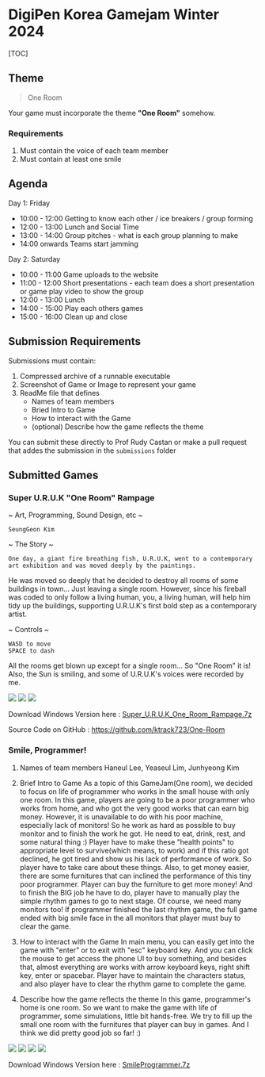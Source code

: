 # DigiPen Korea Gamejam Winter 2024

[TOC]

## Theme

> One Room

Your game must incorporate the theme **"One Room"** somehow.

### Requirements

1. Must contain the voice of each team member
2. Must contain at least one smile

## Agenda

Day 1: Friday
* 10:00 - 12:00  Getting to know each other / ice breakers / group forming
* 12:00 - 13:00  Lunch and Social Time
* 13:00 - 14:00  Group pitches - what is each group planning to make
* 14:00 onwards  Teams start jamming
 
Day 2: Saturday
* 10:00 - 11:00 Game uploads to the website
* 11:00 - 12:00 Short presentations - each team does a short presentation or game play video to show the group
* 12:00 - 13:00 Lunch
* 14:00 - 15:00 Play each others games
* 15:00 - 16:00 Clean up and close

## Submission Requirements

Submissions must contain:

1. Compressed archive of a runnable executable
2. Screenshot of Game or Image to represent your game
3. ReadMe file that defines
    - Names of team members
    - Bried Intro to Game
    - How to interact with the Game
    - (optional) Describe how the game reflects the theme

You can submit these directly to Prof Rudy Castan or make a pull request that addes the submission in the `submissions` folder

## Submitted Games

### Super U.R.U.K "One Room" Rampage

~ Art, Programming, Sound Design, etc ~

    SeungGeon Kim

~ The Story ~

    One day, a giant fire breathing fish, U.R.U.K, went to a contemporary art exhibition and was moved deeply by the paintings.
He was moved so deeply that he decided to destroy all rooms of some buildings in town... Just leaving a single room.
However, since his fireball was coded to only follow a living human, you, a living human, will help him tidy up the buildings,
supporting U.R.U.K's first bold step as a contemporary artist.
 
~ Controls ~

    WASD to move
    SPACE to dash



All the rooms get blown up except for a single room... So "One Room" it is!
Also, the Sun is smiling, and some of U.R.U.K's voices were recorded by me.

![](submissions/Super_U.R.U.K_One_Room_Rampage/Screenshot_1.png) ![](submissions/Super_U.R.U.K_One_Room_Rampage/Screenshot_2.png) ![](submissions/Super_U.R.U.K_One_Room_Rampage/Screenshot_3.png)

Download Windows Version here : [Super_U.R.U.K_One_Room_Rampage.7z](submissions/Super_U.R.U.K_One_Room_Rampage/Super_U.R.U.K_One_Room_Rampage.7z)

Source Code on GitHub : https://github.com/ktrack723/One-Room


### Smile, Programmer!

1. Names of team members
    Haneul Lee, Yeaseul Lim, Junhyeong Kim

2. Brief Intro to Game
    As a topic of this GameJam(One room), we decided to focus on life of programmer who works in the small house with only one room.
    In this game, players are going to be a poor programmer who works from home, and who got the very good works that can earn big money.
    However, it is unavailable to do with his poor machine, especially lack of monitors!
    So he work as hard as possible to buy monitor and to finish the work he got. He need to eat, drink, rest, and some natural thing :)
    Player have to make these "health points" to appropriate level to survive(which means, to work) and if this ratio got declined,
    he got tired and show us his lack of performance of work.
    So player have to take care about these things. Also, to get money easier, there are some furnitures that can inclined the performance
    of this tiny poor programmer. Player can buy the furniture to get more money!
    And to finish the BIG job he have to do, player have to manually play the simple rhythm games to go to next stage. Of course, we need
    many monitors too! If programmer finished the last rhythm game, the full game ended with big smile face in the all monitors that
    player must buy to clear the game.

3. How to interact with the Game
    In main menu, you can easily get into the game with "enter" or to exit with "esc" keyboard key. And you can click the mouse to get
    access the phone UI to buy something, and besides that, almost everything are works with arrow keyboard keys, right shift key, enter or spacebar.
    Player have to maintain the characters status, and also player have to clear the rhythm game to complete the game.

4. Describe how the game reflects the theme
    In this game, programmer's home is one room. So we want to make the game with life of programmer, some simulations, little bit hands-free.
    We try to fill up the small one room with the furnitures that player can buy in games. And I think we did pretty good job so far! :) 

![](submissions/SmileProgammer/FirstImageScreenshot.png) ![](submissions/SmileProgammer/MainMenuScreenshot.png) ![](submissions/SmileProgammer/MonitorJobScreenshot.png) ![](submissions/SmileProgammer/image.png)

Download Windows Version here : [SmileProgrammer.7z](submissions/SmileProgammer/SmileProgrammer.7z)

